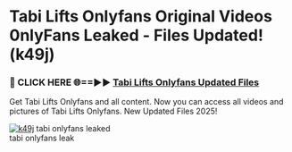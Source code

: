 # Tabi Lifts Onlyfans Original Videos 0nlyFans Leaked - Files Updated! (k49j)

<h3>🔴 CLICK HERE 🌐==►► <a href="https://tinyurl.com/2wckxsce" rel="nofollow">Tabi Lifts Onlyfans Updated Files</a></h3>

Get Tabi Lifts Onlyfans and all content. Now you can access all videos and pictures of Tabi Lifts Onlyfans. New Updated Files 2025!

[![k49j](https://i.imgur.com/AFduVYN.gif)](https://tinyurl.com/2wckxsce)
tabi onlyfans leaked<br>
tabi onlyfans leak